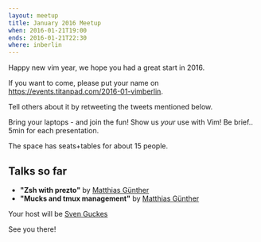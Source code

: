 ```yaml
---
layout: meetup
title: January 2016 Meetup
when: 2016-01-21T19:00
ends: 2016-01-21T22:30
where: inberlin
---
```


Happy new vim year, we hope you had a great start in 2016.


If you want to come, please put your name on <https://events.titanpad.com/2016-01-vimberlin>.


Tell others about it by retweeting the tweets mentioned below.


Bring your laptops - and join the fun! Show us *your* use with Vim! Be brief.. 5min for each presentation.

The space has seats+tables for about 15 people.


## Talks so far

- **"Zsh with prezto"** by [Matthias Günther](https://twitter.com/wikimatze)
- **"Mucks and tmux management"** by [Matthias Günther](https://twitter.com/wikimatze)


Your host will be [Sven Guckes](http://www.guckes.net)

See you there!


